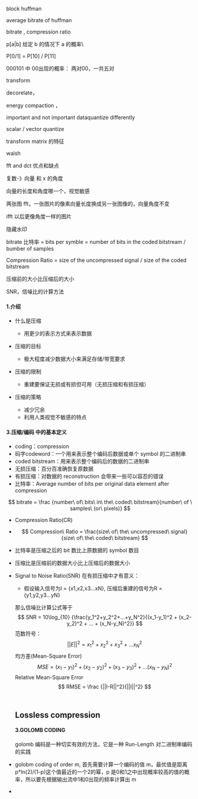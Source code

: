 block huffman

average bitrate of huffman

bitrate , compression ratio

p[a|b] 给定 b 的情况下 a 的概率\

P[0/1] = P[10] / P[11]

000101 中 00出现的概率： 两对00，一共五对



transform 

decorelate，

energy compaction ， 

important and not important dataquantize differently



scalar / vector quantize



transform matrix 的特征

walsh

fft and dct  优点和缺点

复数-》向量 和 x 的角度

向量的长度和角度哪一个，视觉敏感



两张图 fft，一张图片的像素向量长度换成另一张图像的，向量角度不变

ifft 以后更像角度一样的图片



隐藏水印





bitrate 比特率 = bits per symble = number of bits in the coded bitstream / bumber of samples

Compression Ratio = size of the uncompressed signal / size of the coded bitstream

压缩前的大小比压缩后的大小

SNR，信噪比的计算方法



#### 1.介绍

-  什么是压缩
   -  用更少的表示方式来表示数据


-  压缩的目标
   -  极大程度减少数据大小来满足存储/带宽要求


-  压缩的限制
   -  重建要保证无损或有损但可用（无损压缩和有损压缩）


-  压缩的策略
   -  减少冗余
   -  利用人类视觉不敏感的特点



#### 3.压缩/编码 中的基本定义

-  coding：compression
-  码字codeword：一个用来表示整个编码后数据或单个 symbol 的二进制串
-  coded bitstream：用来表示整个编码后的数据的二进制串
-  无损压缩：百分百准确恢复原数据
-  有损压缩：对数据的 reconstruction 会带来一些可以容忍的错误
-  比特率：Average number of bits per original data element after compression

$$
bitrate = \frac {number\ of\ bits\ in\ the\ coded\ bitstream}{number\ of \ samples\ (or\ pixels)}
$$

-  Compression Ratio(CR)

-  $$
   Compression\ Ratio = \frac{size\ of\ the\ uncompressed\ signal}{size\ of\ the\ coded\ bitstream}
   $$




-  比特率是压缩之后的 bit 数比上原数据的 symbol 数目
-  压缩比是压缩前的数据大小比上压缩后的数据大小



-  Signal to Noise Ratio(SNR) 在有损压缩中才有意义：

   -  假设输入信号为I = {x1,x2,x3...xN}, 压缩后重建的信号为R = {y1,y2,y3...yN}

   那么信噪比计算公式等于
   $$
   SNR = 10\log_{10} {\frac{y_1^2+y_2^2+...+y_N^2}{(x_1-y_1)^2 + (x_2-y_2)^2 + ... + (x_N-y_N)^2}}
   $$
   范数符号：
   $$
   ||E||^2=x_1^2+x_2^2+x_3^2+...x_N^2
   $$
   均方差(Mean-Square Error)
   $$
   MSE = (x_1-y_1)^2+(x_2-y_2)^2+(x_3-y_3)^2 + ...(x_N-y_N)^2
   $$
   Relative Mean-Square Error
   $$
   RMSE = \frac {||I-R||^2}{||I||^2}
   $$
   ​

   ## Lossless compression

   #### 3.GOLOMB CODING

   golomb 编码是一种切实有效的方法，它是一种 Run-Length 对二进制串编码的实践


-  golobm coding of order m, 首先需要计算一个编码的值 m，最优值是距离 p*ln(2)/(1-p)这个值最近的一个2的幂，p 是0和1之中出现概率较高的值的概率，所以要先根据输出流中1和0出现的频率计算出 m
-  ​